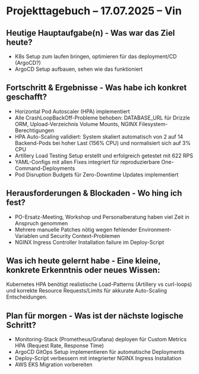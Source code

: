# Projekttagebuch – 17.07.2025 – Vin

## Heutige Hauptaufgabe(n) - Was war das Ziel heute?

- K8s Setup zum laufen bringen, optimieren für das deployment/CD (ArgoCD?)
- ArgoCD Setup aufbauen, sehen wie das funktioniert

## Fortschritt & Ergebnisse - Was habe ich konkret geschafft?

- Horizontal Pod Autoscaler (HPA) implementiert
- Alle CrashLoopBackOff-Probleme behoben: DATABASE_URL für Drizzle ORM, Upload-Verzeichnis Volume Mounts, NGINX Filesystem-Berechtigungen
- HPA Auto-Scaling validiert: System skaliert automatisch von 2 auf 14 Backend-Pods bei hoher Last (156% CPU) und normalisiert sich auf 3% CPU
- Artillery Load Testing Setup erstellt und erfolgreich getestet mit 622 RPS
- YAML-Configs mit allen Fixes integriert für reproduzierbare One-Command-Deployments
- Pod Disruption Budgets für Zero-Downtime Updates implementiert

## Herausforderungen & Blockaden - Wo hing ich fest?

- PO-Ersatz-Meeting, Workshop und Personalberatung haben viel Zeit in Anspruch genommen
- Mehrere manuelle Patches nötig wegen fehlender Environment-Variablen und Security Context-Problemen
- NGINX Ingress Controller Installation failure im Deploy-Script

## Was ich heute gelernt habe - Eine kleine, konkrete Erkenntnis oder neues Wissen:

Kubernetes HPA benötigt realistische Load-Patterns (Artillery vs curl-loops) und korrekte Resource Requests/Limits für akkurate Auto-Scaling Entscheidungen.

## Plan für morgen - Was ist der nächste logische Schritt?

- Monitoring-Stack (Prometheus/Grafana) deployen für Custom Metrics HPA (Request Rate, Response Time)
- ArgoCD GitOps Setup implementieren für automatische Deployments
- Deploy-Script verbessern mit integrierter NGINX Ingress Installation
- AWS EKS Migration vorbereiten